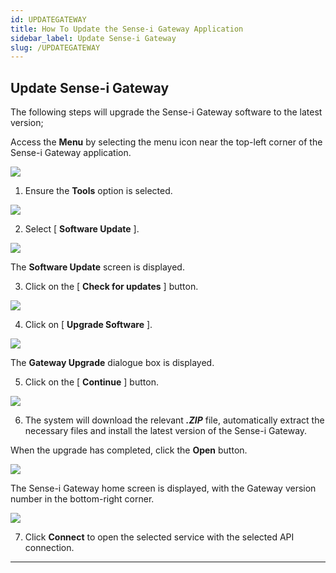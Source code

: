 ```yaml
---
id: UPDATEGATEWAY
title: How To Update the Sense-i Gateway Application
sidebar_label: Update Sense-i Gateway
slug: /UPDATEGATEWAY
---
```


## Update Sense-i Gateway

The following steps will upgrade the Sense-i Gateway software to the latest version;  

Access the **Menu** by selecting the menu icon near the top-left corner of the Sense-i Gateway application.

![](../static/img/docs/GATEWAY/image27.png)  

1.	Ensure the **Tools** option is selected.  

![](../static/img/docs/GATEWAY/image28.png)  

2.	Select [ **Software Update** ].  

![](../static/img/docs/GATEWAY/image29.png)  

The **Software Update** screen is displayed.

3.	Click on the [ **Check for updates** ] button.

![](../static/img/docs/GATEWAY/image30.png)  

4.  Click on [ **Upgrade Software** ].

![](../static/img/docs/GATEWAY/image34.png)  

The **Gateway Upgrade** dialogue box is displayed.

5.	Click on the [ **Continue** ] button.  

![](../static/img/docs/GATEWAY/image31.png)  

6.	The system will download the relevant **_.ZIP_** file, automatically extract the necessary files and install the latest version of the Sense-i Gateway.

When the upgrade has completed, click the **Open** button.  

![](../static/img/docs/GATEWAY/image32.png)  

The Sense-i Gateway home screen is displayed, with the Gateway version number in the bottom-right corner.  

![](../static/img/docs/GATEWAY/image35.png)  

7. Click **Connect** to open the selected service with the selected API connection.

----